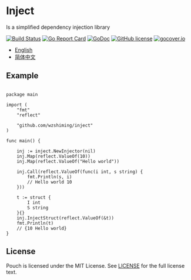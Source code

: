 # Inject

Is a simplified dependency injection library

[![Build Status](https://travis-ci.org/wzshiming/inject.svg?branch=master)](https://travis-ci.org/wzshiming/inject)
[![Go Report Card](https://goreportcard.com/badge/github.com/wzshiming/inject)](https://goreportcard.com/report/github.com/wzshiming/inject)
[![GoDoc](https://godoc.org/github.com/wzshiming/inject?status.svg)](https://godoc.org/github.com/wzshiming/inject)
[![GitHub license](https://img.shields.io/github/license/wzshiming/inject.svg)](https://github.com/wzshiming/inject/blob/master/LICENSE)
[![gocover.io](https://gocover.io/_badge/github.com/wzshiming/inject)](https://gocover.io/github.com/wzshiming/inject)

- [English](https://github.com/wzshiming/inject/blob/master/README.md)
- [简体中文](https://github.com/wzshiming/inject/blob/master/README_cn.md)

## Example

``` golang

package main

import (
	"fmt"
	"reflect"

	"github.com/wzshiming/inject"
)

func main() {

	inj := inject.NewInjector(nil)
	inj.Map(reflect.ValueOf(10))
	inj.Map(reflect.ValueOf("Hello world"))

	inj.Call(reflect.ValueOf(func(i int, s string) {
		fmt.Println(s, i)
		// Hello world 10
	}))

	t := struct {
		I int
		S string
	}{}
	inj.InjectStruct(reflect.ValueOf(&t))
	fmt.Println(t)
	// {10 Hello world}
}

```

## License

Pouch is licensed under the MIT License. See [LICENSE](https://github.com/wzshiming/inject/blob/master/LICENSE) for the full license text.
